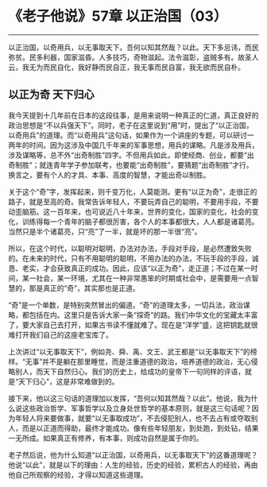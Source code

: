# 《老子他说》57章 以正治国（03）

------

以正治国，以奇用兵，以无事取天下。吾何以知其然哉？以此。天下多忌讳，而民弥贫。民多利器，国家滋昏。人多技巧，奇物滋起。法令滋彰，盗贼多有。故圣人云，我无为而民自化，我好静而民自正，我无事而民自富，我无欲而民自朴。

## 以正为奇 天下归心

我今天提到十几年前在日本的这段往事，是用来说明一种真正的仁道，真正良好的政治思想是“不以兵强天下”。同时，老子在这里说到“用”时，提出了“以正治国，以奇用兵”的道理。而“以奇用兵”这句话，如果作为一个讲座的专题，可以研讨一两年的时间。因为这涉及中国几千年来的军事思想，用兵的谋略。凡是涉及用兵，涉及谋略等，总不外“出奇制胜”四字。不但用兵如此，即使经商、创业，都要“出奇制胜”；就连青年学子参加联考，也要能“出奇制胜”，要猜题“出奇制胜”才行。换言之，要有个人的才具、本事、高度的智慧，才能出奇以制胜。

关于这个“奇”字，发挥起来，则千变万化，人莫能测。更有“以正为奇”，走很正的路子，就是至高的奇。我常告诉年轻人，不要玩弄自己的聪明，不要用手段，不要动歪脑筋。这一百年来，也可说近八十年来，世界的变化，国家的变化，社会的变化，训练得每一个青年的脑子都很厉害，各个人的本事都很大，人人都是诸葛亮。当然只是半个诸葛亮，只“亮”了一半，就是坏的那一半很“亮”。

所以，在这个时代，以聪明对聪明，办法对办法，手段对手段，是必然遭致失败的。在未来的时代，只有不用聪明的聪明，不用办法的办法，不玩手段的手段，诚恳、老实，才会获致真正的成功。因此，应该“以正为奇”，走正道；不过在某一时间，某一社会，某一环境，尤其在一种非常愚笨的时期或社会中，是需要用一点智慧的，那是真正的“奇”，其实那也是正道。

“奇”是一个单数，是特别突然冒出的偏道。“奇”的道理太多，一切兵法，政治谋略，都包括在内。这里只是告诉大家一条“探奇”的路。我们中华文化的宝藏太丰富了，要大家自己去打开，如果古书读不懂就难了。现在是“洋学”盛，这把钥匙就很难打开我们自己的这座老宝库了。

上次讲过“以无事取天下”，例如尧、舜、禹、文王、武王都是“以无事取天下”的榜样。“无事”并不是躺在那里睡觉，而是注重道德的政治，培养道德的政治，无心侵略别人，而天下自然归心。我们的历史上，给成功的皇帝下一句同样的评语，就是“天下归心”，这是非常难做到的。

接下来，他以这三句话的道理加以发挥，“吾何以知其然哉？以此”。他说，我为什么说这些政治哲学、军事哲学以及立身处世哲学的基本原则，就是这三句话呢？因为年轻人将来要做事，就要“以无事取成功”，不去侵犯别人，也不去占有或夺取别人，而是以正道而得助，最终才能成功。像有些年轻朋友，到处跑，到处钻，结果一无所成。如果真正有修养，有本事，则成功自然是属于你的。

老子然后说，他为什么知道“以正治国，以奇用兵，以无事取天下”的这番道理呢？他说“以此”，就是以下的理由：人生的经验，历史的经验，累积古人的经验，再由他自己所观察的经验，才得以知道这些道理。